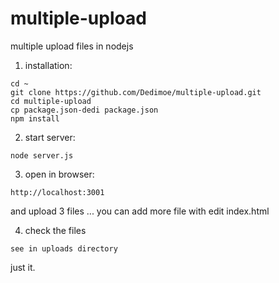 # multiple-upload
multiple upload files in nodejs

1. installation:
```
cd ~
git clone https://github.com/Dedimoe/multiple-upload.git
cd multiple-upload
cp package.json-dedi package.json
npm install
```

2. start server:
```
node server.js
```

3. open in browser:
```
http://localhost:3001
```
and upload 3 files ... you can add more file with edit index.html

4. check the files
```
see in uploads directory
```

just it.

